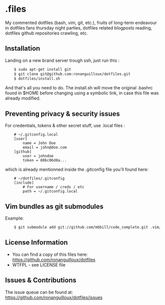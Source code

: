 .files
=======

My commented dotfiles (bash, vim, git, etc.), fruits of long-term endeavour in dotfiles fans thursday night parties, dotfiles related blogposts reading, dotfiles github repositories crawling, etc.


Installation
------------

Landing on a new brand server trough ssh, just run this :

``` bash
    $ sudo apt-get install git 
    $ git clone git@github.com:ronanguilloux/dotfiles.git
    $ dotfiles/install.sh
```

And that's all you need to do. 
The install.sh will move the original .bashrc found in $HOME before changing using a symbolic link, in case this file was already modified.

Preventing privacy & security issues
------------------------------------

For credentials, tokens & other secret stuff, use .local files :

```
    # ~/.gitconfig.local
    [user]
        name = John Doe
        email = john@doe.com
    [github]
        user = johndoe
        token = 88bc06d8a...
```

which is already mentionned inside the .gitconfig file you'll found here:


```
    # ~/dotfiles/.gitconfig
    [include]
        # For username / creds / etc
        path = ~/.gitconfig.local
```

Vim bundles as git submodules
-----------------------------

Example:

``` bash
    $ git submodule add git://github.com/mbbill/code_complete.git .vim/bundle/code_complete
```


License Information
-------------------

* You can find a copy of this files here: https://github.com/ronanguilloux/dotfiles
* WTFPL - see LICENSE file


Issues & Contributions
----------------------

The issue queue can be found at: https://github.com/ronanguilloux/dotfiles/issues

